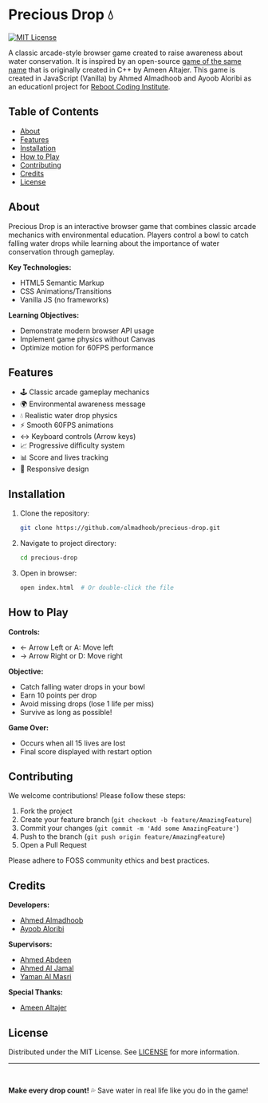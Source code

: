 # Precious Drop 💧

[![MIT License](https://img.shields.io/badge/License-MIT-green.svg)](https://opensource.org/licenses/MIT)

A classic arcade-style browser game created to raise awareness about water conservation. It is inspired by an open-source [game of the same name](https://ameen.ai/wordpress/?p=181) that is originally created in C++ by Ameen Altajer. This game is created in JavaScript (Vanilla) by Ahmed Almadhoob and Ayoob Aloribi as an educationl project for [Reboot Coding Institute](https://reboot01.com/).

<!-- ![Gameplay Screenshot](screenshot.png) -->

## Table of Contents
- [About](#about)
- [Features](#features)
- [Installation](#installation)
- [How to Play](#how-to-play)
- [Contributing](#contributing)
- [Credits](#credits)
- [License](#license)

## About
Precious Drop is an interactive browser game that combines classic arcade mechanics with environmental education. Players control a bowl to catch falling water drops while learning about the importance of water conservation through gameplay.

**Key Technologies:**
- HTML5 Semantic Markup
- CSS Animations/Transitions
- Vanilla JS (no frameworks)

**Learning Objectives:**
- Demonstrate modern browser API usage
- Implement game physics without Canvas
- Optimize motion for 60FPS performance

## Features
- 🕹️ Classic arcade gameplay mechanics
- 🌍 Environmental awareness message
- 💧 Realistic water drop physics
- ⚡ Smooth 60FPS animations
- ↔️ Keyboard controls (Arrow keys)
- 📈 Progressive difficulty system
- 📊 Score and lives tracking
- 🔄 Responsive design

## Installation
1. Clone the repository:
   ```bash
   git clone https://github.com/almadhoob/precious-drop.git
   ```
2. Navigate to project directory:
   ```bash
   cd precious-drop
   ```
3. Open in browser:
   ```bash
   open index.html  # Or double-click the file
   ```

## How to Play
**Controls:**
- ← Arrow Left or A: Move left
- → Arrow Right or D: Move right

**Objective:**
- Catch falling water drops in your bowl
- Earn 10 points per drop
- Avoid missing drops (lose 1 life per miss)
- Survive as long as possible!

**Game Over:**
- Occurs when all 15 lives are lost
- Final score displayed with restart option

## Contributing
We welcome contributions! Please follow these steps:
1. Fork the project
2. Create your feature branch (`git checkout -b feature/AmazingFeature`)
3. Commit your changes (`git commit -m 'Add some AmazingFeature'`)
4. Push to the branch (`git push origin feature/AmazingFeature`)
5. Open a Pull Request

Please adhere to FOSS community ethics and best practices.

## Credits
**Developers:**
- [Ahmed Almadhoob](https://bh.linkedin.com/in/almadhoob/)
- [Ayoob Aloribi](https://bh.linkedin.com/in/ayoob-aloribi/)

**Supervisors:**
- [Ahmed Abdeen](https://www.linkedin.com/in/ahmedabdeen/)
- [Ahmed Al Jamal](https://www.linkedin.com/in/ahmed-al-jamal-5a5b0214b/)
- [Yaman Al Masri](https://www.linkedin.com/in/yaman-al-masri-1b2108244/)

**Special Thanks:**
- [Ameen Altajer](https://www.linkedin.com/in/altajer/)

## License
Distributed under the MIT License. See [LICENSE](LICENSE) for more information.

---
<br />

**Make every drop count!** 💦 Save water in real life like you do in the game!
